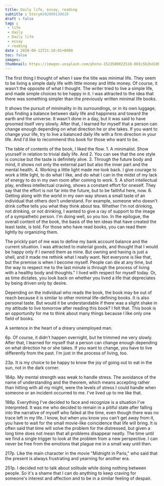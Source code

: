 ```yaml
---
title: Daily life, essay, reading
subtitle : Story#202009130618
draft : false
tags :
 - life
 - daily
 - Daily life
 - essay
 - reading
date : 2020-09-12T21:18:01+0900
toc: false
images: 
thumbnail: https://images.unsplash.com/photo-1523500022518-803c5b2bd10b?ixlib=rb-1.2.1&q=80&fm=jpg&crop=entropy&cs=tinysrgb&w=1080&fit=max&ixid=eyJhcHBfaWQiOjE1NTU0OX0
---
```


The first thing I thought of when I saw the title was minimal life. They seem to be living a simple daily life with little money and little money. Of course, it wasn't the opposite of what I thought. The writer tried to live a simple life, and made simple choices to be happy in it. I was attracted to the idea that there was something simpler than the previously written minimal life books.  

It shows the pursuit of minimality in its surroundings, or in its own luggage, plus finding a balance between daily life and happiness and toward the earth and the universe. It wasn't done in a day, but it was said to have groomed itself very slowly. After that, I learned for myself that a person can change enough depending on what direction he or she takes. If you want to change your life, try to live a balanced daily life with a firm direction in your life. And I'd like to recommend this book for those who want to be.  

The table of contents of the book, I liked the flow. 1. A minimalist. Show yourself in relation to trivial daily life. And 2. You can see that the one style is concise but the taste is definitely alive. 3. Through the future body and mind, it shows not only the external part but also the inner part and the mental health. 4. Working a little light made me look back. I give courage to work a little light, to do what I like, and do what I can in the midst of my lack of energy to do in my own room after coming to work. 5. A short intellectual play, endless intellectual craving, shows a constant effort for oneself. They say that the effort is not far into the future, but to be faithful here, now. 6. Getting along with the world in my own way shows a small taste of an individual that others don't understand. For example, someone who doesn't drink coffee tells you what they think about tea. Whether I'm not drinking, not drinking, or not drinking, I wanted to give a ray of support to the image of a sympathetic person. I'm doing well, so you too. In the epilogue, the overall content of the book, the basis of the ten ideas that have created the least taste, is told. For those who have read books, you can read them lightly by organizing them.  

The prickly part of me was to define my bank account balance and the current situation. I was attracted to material goods, and thought that I would be happy only if I owned them as mine. But owning and having is just a shell, and it made me rethink what I really want. Not everyone is like that, but the premise is when I become myself. People can die at any time, but the way to respect me to the last minute is through the process of living with a healthy body and thoughts." I lived with respect for myself today. Or, as time dictates, you look back on whether you lived a life that depreciates by being driven only by desire.  

Depending on the individual who reads the book, the book may be out of reach because it is similar to other minimal life-defining books. It is also personal taste. But would it be understandable if there was a slight shake in my attitude to live tomorrow after reading this book? I felt that. This book is an opportunity for me to think about many things because I like only one field of books.  

A sentence in the heart of a dreary unemployed man.  

6p. Of course, it didn't happen overnight, but he trimmed me very slowly. After that, I learned for myself that a person can change enough depending on what direction he or she takes. If you want to change, you have to live differently from the past. I'm just in the process of living, too.  

23p. It is my choice to be happy to know the joy of going out to eat in the sun, not in the dark corner.  

184p. My mental strength was weak to handle stress. The avoidance of the name of understanding and the theorem, which means accepting rather than hitting with all my might, were the levels of stress I could handle when someone or an incident occurred to me. I've lived up to me like that.  

188p. Everything I've decided to face and recognize is a situation I've interpreted. It was me who decided to remain in a pitiful state after falling into the narrative of myself who failed at the time, even though there was no trace left in my life. I know, but when you know you can't get away from it, you have to wait for the small movie-like coincidence that life will bring. It is often said that time will solve the problem for the distressed, but given a long time does not mean that all problems disappear neatly. The time until we find a single trigger to look at the problem from a new perspective. I can never be free from the emotions that plague me in a small way until then.  

217p. Like the main character in the movie "Midnight in Paris," who said that the present is always frustrating and yearning for another era.  

251p. I decided not to talk about solitude while doing nothing between people. So it's a shame that I can do anything to keep craving for someone's interest and affection and to be in a similar feeling of despair.  

